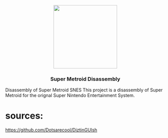 <p align="center"><img src="https://i.imgur.com/8KpT1e0.png" width="200" height="200"> </p>
<h3 align="center">Super Metroid Disassembly</h3>

Disassembly of Super Metroid SNES
This project is a disassembly of Super Metroid for the orignal Super Nintendo Entertainment System.

# sources:
https://github.com/Dotsarecool/DiztinGUIsh
